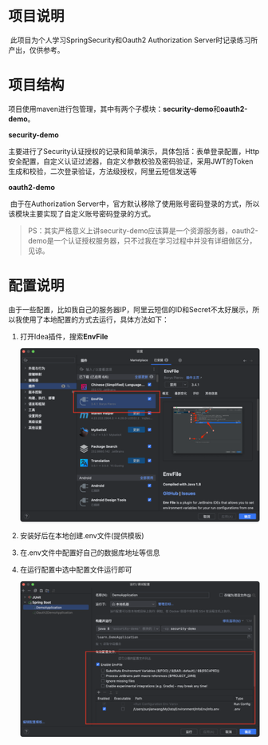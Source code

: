 # 项目说明
​	此项目为个人学习SpringSecurity和Oauth2 Authorization Server时记录练习所产出，仅供参考。

# 项目结构

​	项目使用maven进行包管理，其中有两个子模块：**security-demo**和**oauth2-demo**。

**security-demo**

​	主要进行了Security认证授权的记录和简单演示，具体包括：表单登录配置，Http安全配置，自定义认证过滤器，自定义参数校验及密码验证，采用JWT的Token生成和校验，二次登录验证，方法级授权，阿里云短信发送等

**oauth2-demo**

​	由于在Authorization Server中，官方默认移除了使用账号密码登录的方式，所以该模块主要实现了自定义账号密码登录的方式。

> PS：其实严格意义上讲security-demo应该算是一个资源服务器，oauth2-demo是一个认证授权服务器，只不过我在学习过程中并没有详细做区分，见谅。

# 配置说明

​	由于一些配置，比如我自己的服务器IP，阿里云短信的ID和Secret不太好展示，所以我使用了本地配置的方式去运行，具体方法如下：

1. 打开Idea插件，搜索**EnvFile**

   ![image-20231112100610089](./README.assets/image-20231112100610089.png)

2. 安装好后在本地创建.env文件(提供模板)

3. 在.env文件中配置好自己的数据库地址等信息

4. 在运行配置中选中配置文件运行即可

   ![image-20231112101018847](./README.assets/image-20231112101018847.png)
